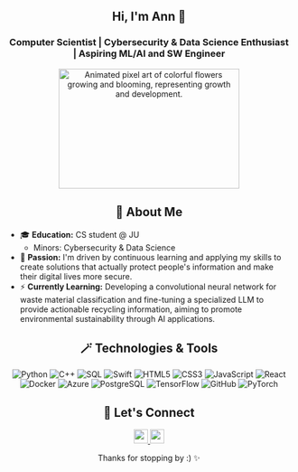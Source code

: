 <h2 align="center">Hi, I'm Ann 🪻</h1>

<h3 align="center">Computer Scientist | Cybersecurity & Data Science Enthusiast | Aspiring ML/AI and SW Engineer</h3>

<p align="center">
  <img src="https://i.pinimg.com/originals/40/e6/70/40e6702e6743ce5da3e2d56b616eee11.gif" width="320" height="212" alt="Animated pixel art of colorful flowers growing and blooming, representing growth and development.">
</p>


<h2 align="center">
  🎀 About Me 
</h2>
<ul>
  <li>🎓 <b>Education:</b> CS student @ JU
    <ul>
      <li>Minors: Cybersecurity & Data Science</li>
    </ul>
  </li>
  <li>🪻 <b>Passion:</b> I'm driven by continuous learning and applying my skills to create solutions that actually protect people's information and make their digital lives more secure.</li>
  <li>⚡ <b>Currently Learning:</b> Developing a convolutional neural network for waste material classification and fine-tuning a specialized LLM to provide actionable recycling information, aiming to promote environmental sustainability through AI applications.</li>
</ul>


<h2 align="center">
  🪄 Technologies & Tools 
</h2>
<p align="center">
  <img src="https://img.shields.io/badge/python-3670A0?style=for-the-badge&logo=python&logoColor=ffdd54" alt="Python">
  <img src="https://img.shields.io/badge/c++-%2300599C.svg?style=for-the-badge&logo=c%2B%2B&logoColor=white" alt="C++">
  <img src="https://img.shields.io/badge/sql-%2307405e.svg?style=for-the-badge&logo=sqlite&logoColor=white" alt="SQL">
  <img src="https://img.shields.io/badge/swift-%23FA7343.svg?style=for-the-badge&logo=swift&logoColor=white" alt="Swift">
  <img src="https://img.shields.io/badge/html5-%23E34F26.svg?style=for-the-badge&logo=html5&logoColor=white" alt="HTML5">
  <img src="https://img.shields.io/badge/css3-%231572B6.svg?style=for-the-badge&logo=css3&logoColor=white" alt="CSS3">
  <img src="https://img.shields.io/badge/javascript-%23323330.svg?style=for-the-badge&logo=javascript&logoColor=%23F7DF1E" alt="JavaScript">
  <img src="https://img.shields.io/badge/react-%2361DAFB.svg?style=for-the-badge&logo=react&logoColor=black" alt="React">
  <img src="https://img.shields.io/badge/docker-%230db7ed.svg?style=for-the-badge&logo=docker&logoColor=white" alt="Docker">
  <img src="https://img.shields.io/badge/Azure-%230072C6.svg?style=for-the-badge&logo=microsoftazure&logoColor=white" alt="Azure">
  <img src="https://img.shields.io/badge/PostgreSQL-%23316192.svg?style=for-the-badge&logo=postgresql&logoColor=white" alt="PostgreSQL">
  <img src="https://img.shields.io/badge/TensorFlow-%23FF6F00.svg?style=for-the-badge&logo=tensorflow&logoColor=white" alt="TensorFlow">
  <img src="https://img.shields.io/badge/GitHub-%23121011.svg?style=for-the-badge&logo=github&logoColor=white" alt="GitHub">
  <img src="https://img.shields.io/badge/PyTorch-%23EE4C2C.svg?style=for-the-badge&logo=pytorch&logoColor=white" alt="PyTorch"></p>


<h2 align="center">📢 Let's Connect </h2>
<p align="center">
  <a href="mailto:Annubaka223@gmail.com">
    <img src="https://img.shields.io/badge/Gmail-D14836?&style=for-the-badge&logo=gmail&logoColor=white" height=25>
  </a>
  <a href="https://www.linkedin.com/in/helloworld7/">
    <img src="https://img.shields.io/badge/linkedin-%230077B5.svg?&style=for-the-badge&logo=linkedin&logoColor=white" height=25>
  </a>
</p>


<p align="center">Thanks for stopping by :) ✨</p>


